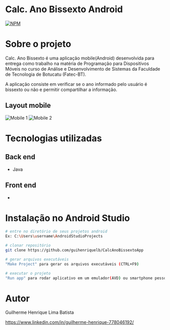 # Calc. Ano Bissexto Android
[![NPM](https://img.shields.io/npm/l/react)](https://github.com/guihenriquelb/CalcAnoBissextoApp/blob/master/LICENSE) 

# Sobre o projeto

Calc. Ano Bissexto é uma aplicação mobile(Android) desenvolvida para entrega como trabalho na matéria de Programação para Dispositivos Móveis no curso de Análise e Desenvolvimento de Sistemas da Faculdade de Tecnologia de Botucatu (Fatec-BT).

A aplicação consiste em verificar se o ano informado pelo usuário é bissexto ou não e permitir compartilhar a informação.

## Layout mobile
![Mobile 1](https://i.imgur.com/8hJX2o0.png) ![Mobile 2](https://i.imgur.com/KFDV5el.png)

# Tecnologias utilizadas
## Back end
- Java

## Front end
- 

# Instalação no Android Studio

```bash
# entre no diretório de seus projetos android
Ex: C:\Users\username\AndroidStudioProjects

# clonar repositório
git clone https://github.com/guihenriquelb/CalcAnoBissextoApp

# gerar arquivos executáveis
"Make Project" para gerar os arquivos executáveis (CTRL+F9)

# executar o projeto
"Run app" para rodar aplicativo em um emulador(AVD) ou smartphone pessoal (SHIFT+F10)
```

# Autor

Guilherme Henrique Lima Batista

https://www.linkedin.com/in/guilherme-henrique-778046192/

